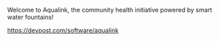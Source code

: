 Welcome to Aqualink, the community health initiative powered by smart water fountains!

https://devpost.com/software/aqualink